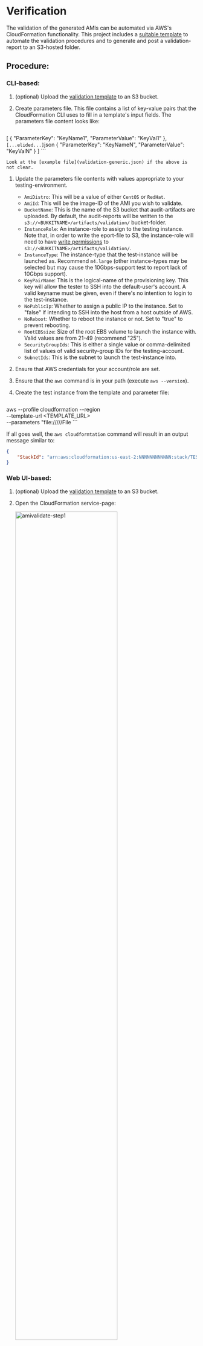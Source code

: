 # Verification

The validation of the generated AMIs can be automated via AWS's CloudFormation functionality. This project includes a [suitable template](Validation_child-EC2_el7.tmplt.json) to automate the validation procedures and to generate and post a validation-report to an S3-hosted folder.

## Procedure:

### CLI-based:

1. (optional) Upload the [validation template](Validation_child-EC2_el7.tmplt.json) to an S3 bucket.
1. Create parameters file. This file contains a list of key-value pairs that the CloudFormation CLI uses to fill in a template's input fields. The parameters file content looks like:

    ```json
[
  {
    "ParameterKey": "KeyName1",
    "ParameterValue": "KeyVal1"
  },
    ```
[...elided...]
    ```json
  {
    "ParameterKey": "KeyNameN",
    "ParameterValue": "KeyValN"
  }
]
    ```

    Look at the [example file](validation-generic.json) if the above is not clear.

1. Update the parameters file contents with values appropriate to your testing-environment.

    - `AmiDistro`: This will be a value of either `CentOS` or `RedHat`.
    - `AmiId`: This will be the image-ID of the AMI you wish to validate.
    - `BucketName`: This is the name of the S3 bucket that audit-artifacts are uploaded. By default, the audit-reports will be written to the `s3://<BUKKITNAME>/artifacts/validation/` bucket-folder.
    - `InstanceRole`: An instance-role to assign to the testing instance. Note that, in order to write the eport-file to S3, the instance-role will need to have [write permissions](README_validation-IAM_Rules.md) to `s3://<BUKKITNAME>/artifacts/validation/`.
    - `InstanceType`: The instance-type that the test-instance will be launched as. Recommend `m4.large` (other instance-types may be selected but may cause the 10Gbps-support test to report lack of 10Gbps support).
    - `KeyPairName`: This is the logical-name of the provisioning key. This key will allow the tester to SSH into the default-user's account. A valid keyname must be given, even if there's no intention to login to the test-instance.
    - `NoPublicIp`: Whether to assign a public IP to the instance. Set to "false" if intending to SSH into the host from a host outside of AWS.
    - `NoReboot`: Whether to reboot the instance or not. Set to "true" to prevent rebooting.
    - `RootEBSsize`: Size of the root EBS volume to launch the instance with. Valid values are from 21-49 (recommend "25").
    - `SecurityGroupIds`: This is either a single value or comma-delimited list of values of valid security-group IDs for the testing-account.
    - `SubnetIds`: This is the subnet to launch the test-instance into.

1. Ensure that AWS credentials for your account/role are set.
1. Ensure that the `aws` command is in your path (execute `aws --version`).
1. Create the test instance from the template and parameter file:

    ```bash
aws --profile <PROFILE> cloudformation --region <REGION> \
   --template-url <TEMPLATE_URL> \
   --parameters "file://<PATH>/<to>/<PARAM>/File
    ```

If all goes well, the `aws cloudformtation` command will result in an output message similar to:

```json
{
    "StackId": "arn:aws:cloudformation:us-east-2:NNNNNNNNNNNN:stack/TEST-STDIN/1db002e4-d0dd-1e61-ba4b-05052c82a405"
}
```

### Web UI-based:

1. (optional) Upload the [validation template](Validation_child-EC2_el7.tmplt.json) to an S3 bucket.
1. Open the CloudFormation service-page:

    <img src="https://cloud.githubusercontent.com/assets/7087031/22160753/0d691844-df15-11e6-92be-37222f280101.png" alt="amivalidate-step1" width="75%" height="75%">

    Then click on the "Create" button.

1. Place the URL to the template in the `Specify an Amazon S3 template URL` box.

    <img src="https://cloud.githubusercontent.com/assets/7087031/22160754/0d6a9b1a-df15-11e6-90fd-594cdaa7a91e.png" alt="amivalidate-step2" width="75%" height="75%">

    Then click on the "Next" button.

1. On the `Specify Details` page:

    <img src="https://cloud.githubusercontent.com/assets/7087031/22161151/295de7da-df17-11e6-9a7a-b55a85777473.png" alt="amivalidate-step3" width="75%" height="75%">

    Ensure that each box contains valid values. Then click on the "Next" button.

1. On the `Options` page:

    <img src="https://cloud.githubusercontent.com/assets/7087031/22160758/0d722e52-df15-11e6-849e-d2633e70b5ff.png" alt="amivalidate-step4" width="75%" height="75%">

   (Optional) Check the `No` radio-box in the `Rollback on failure` section. Doing this should allow you to investigate what went wrong in the instance should the stack-creation fail.

    Then click on the "Next" button.

1. Verify that the data on the `Review` page looks correct:

    <img src="https://cloud.githubusercontent.com/assets/7087031/22160756/0d6c3b0a-df15-11e6-8766-204d2e215a42.png" alt="amivalidate-step5" width="75%" height="75%">

    Then click on the "Next" button. This will cause CloudFormation to attempt assemble your AMI-validation stack.

1. Once CloudFormation kicks off the stack-assembly process, the Web UI will return to the `Stacks` page:

    <img src="https://cloud.githubusercontent.com/assets/7087031/22160757/0d6dd6b8-df15-11e6-8777-c1120c846c02.png" alt="amivalidate-step6" width="75%" height="75%">

    The new stack should show up in either a `CREATE_IN_PROCESS` or `CREATE_COMPLETE` stage.

    Note: If the page renders and your stack does not appear, hit the page-refresh button. 

1. Click on the stack-name if you want to see the details of the stack-creation process:

    <img src="https://cloud.githubusercontent.com/assets/7087031/22160755/0d6c1e5e-df15-11e6-8778-d05fec1ec3ba.png" alt="amivalidate-step7" width="75%" height="75%">

## Results
Allow 3-5 minutes to pass after receiving the StackId (if using the CLI method) or the Web UI shows the stack in `CREATE_COMPLETE` state. Look in `s3://<BUCKET_NAME>/artifacts/validation/` for a new audit file. The audit-file will take a name similar to: `audit_<AMI_ID>-<YYYYMmmDD>.txt` (where `AMI_ID` is the ID of the AMI that was validated and `YYYMmmDD` will be something like `2017Jan11`). The file's contents will be similar to:

```
Check 10Gbps support: Found 10Gbps support
==========
Check EBS-resizing: Root EBS was resized
==========
Check for AWS packages:
   aws-apitools-cfn-1.0.12-1.0.el7.noarch
   aws-apitools-as-1.0.61.6-1.0.el7.noarch
   aws-amitools-ec2-1.5.9-0.0.el7.noarch
   aws-apitools-mon-1.0.20.0-1.0.el7.noarch
   aws-scripts-ses-2014.05.14-1.2.el7.noarch
   aws-apitools-iam-1.5.0-1.2.el7.noarch
   aws-apitools-ec2-1.7.3.0-1.0.el7.noarch
   aws-cfn-bootstrap-1.4-15.9.el7.noarch
   aws-apitools-common-1.1.0-1.9.el7.noarch
   aws-apitools-rds-1.19.002-1.0.el7.noarch
   aws-apitools-elb-1.0.35.0-1.0.el7.noarch
==========
Check AWS CLI version:
   aws-cli/1.11.58 Python/2.7.5 Linux/3.10.0-514.10.2.el7.x86_64 botocore/1.5.21
==========
Check RPM repo-access:
repo id                       repo name                           status
C7.0.1406-base/x86_64         CentOS-7.0.1406 - Base              disabled
C7.0.1406-centosplus/x86_64   CentOS-7.0.1406 - CentOSPlus        disabled
C7.0.1406-extras/x86_64       CentOS-7.0.1406 - Extras            disabled
C7.0.1406-fasttrack/x86_64    CentOS-7.0.1406 - CentOSPlus        disabled
C7.0.1406-updates/x86_64      CentOS-7.0.1406 - Updates           disabled
C7.1.1503-base/x86_64         CentOS-7.1.1503 - Base              disabled
C7.1.1503-centosplus/x86_64   CentOS-7.1.1503 - CentOSPlus        disabled
C7.1.1503-extras/x86_64       CentOS-7.1.1503 - Extras            disabled
C7.1.1503-fasttrack/x86_64    CentOS-7.1.1503 - CentOSPlus        disabled
C7.1.1503-updates/x86_64      CentOS-7.1.1503 - Updates           disabled
C7.2.1511-base/x86_64         CentOS-7.2.1511 - Base              disabled
C7.2.1511-centosplus/x86_64   CentOS-7.2.1511 - CentOSPlus        disabled
C7.2.1511-extras/x86_64       CentOS-7.2.1511 - Extras            disabled
C7.2.1511-fasttrack/x86_64    CentOS-7.2.1511 - CentOSPlus        disabled
C7.2.1511-updates/x86_64      CentOS-7.2.1511 - Updates           disabled
base/7/x86_64                 CentOS-7 - Base                     enabled: 9,363
base-debuginfo/x86_64         CentOS-7 - Debuginfo                disabled
base-source/7                 CentOS-7 - Base Sources             disabled
c7-media                      CentOS-7 - Media                    disabled
centosplus/7/x86_64           CentOS-7 - Plus                     disabled
centosplus-source/7           CentOS-7 - Plus Sources             disabled
cr/7/x86_64                   CentOS-7 - cr                       disabled
epel/x86_64                   Extra Packages for Enterprise Linux disabled
epel-debuginfo/x86_64         Extra Packages for Enterprise Linux disabled
epel-source/x86_64            Extra Packages for Enterprise Linux disabled
epel-testing/x86_64           Extra Packages for Enterprise Linux disabled
epel-testing-debuginfo/x86_64 Extra Packages for Enterprise Linux disabled
epel-testing-source/x86_64    Extra Packages for Enterprise Linux disabled
extras/7/x86_64               CentOS-7 - Extras                   enabled:   311
extras-source/7               CentOS-7 - Extras Sources           disabled
fasttrack/7/x86_64            CentOS-7 - fasttrack                disabled
updates/7/x86_64              CentOS-7 - Updates                  enabled: 1,107
updates-source/7              CentOS-7 - Updates Sources          disabled
repolist: 10,781
==========
Active swap device(s): 
   /dev/dm-1
==========
Mounted partition for /boot was found
==========
/tmp is mounted from tmpfs
==========
Check booted kernel: 
   Name        : kernel
   Version     : 3.10.0
   Release     : 514.10.2.el7
   Architecture: x86_64
   Install Date: Wed 08 Mar 2017 05:39:07 PM UTC
   Group       : System Environment/Kernel
   Size        : 154822974
   License     : GPLv2
   Signature   : RSA/SHA256, Fri 03 Mar 2017 11:37:02 AM UTC, Key ID 24c6a8a7f4a80eb5
   Source RPM  : kernel-3.10.0-514.10.2.el7.src.rpm
   Build Date  : Fri 03 Mar 2017 12:55:11 AM UTC
   Build Host  : kbuilder.dev.centos.org
   Relocations : (not relocatable)
   Packager    : CentOS BuildSystem <http://bugs.centos.org>
   Vendor      : CentOS
   URL         : http://www.kernel.org/
   Summary     : The Linux kernel
   Description :
   The kernel package contains the Linux kernel (vmlinuz), the core of any
   Linux operating system.  The kernel handles the basic functions
   of the operating system: memory allocation, process allocation, device
   input and output, etc.
==========
Check SELinux mode: Enforcing
==========
Check FIPS mode: Enabled
==========
Check Xen root-dev mapping: enabled
```
